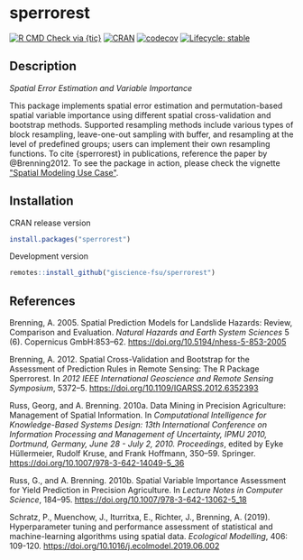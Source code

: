 # sperrorest

<!-- badges: start -->
[![R CMD Check via {tic}](https://github.com/giscience-fsu/sperrorest/workflows/R%20CMD%20Check%20via%20{tic}/badge.svg?branch=master)](https://github.com/giscience-fsu/sperrorest/actions)
[![CRAN](https://www.r-pkg.org/badges/version/sperrorest)](https://cran.r-project.org/package=sperrorest)
[![codecov](https://codecov.io/gh/giscience-fsu/sperrorest/branch/master/graph/badge.svg)](https://app.codecov.io/gh/giscience-fsu/sperrorest)
[![Lifecycle: stable](https://img.shields.io/badge/lifecycle-stable-brightgreen.svg)](https://lifecycle.r-lib.org/articles/stages.html#stable)
<!-- badges: end -->

## Description

*Spatial Error Estimation and Variable Importance*

This package implements spatial error estimation and permutation-based spatial variable importance using different spatial cross-validation and bootstrap methods.
Supported resampling methods include various types of block resampling, leave-one-out sampling with buffer, and resampling at the level of predefined groups; users can implement their own resampling functions.
To cite {sperrorest} in publications, reference the paper by @Brenning2012. 
To see the package in action, please check the vignette ["Spatial Modeling Use Case"](https://giscience-fsu.github.io/sperrorest/articles/spatial-modeling-use-case.html).

## Installation

CRAN release version

```r
install.packages("sperrorest")
```

Development version

```r
remotes::install_github("giscience-fsu/sperrorest")
```

## References

Brenning, A. 2005. Spatial Prediction Models for Landslide Hazards: Review, Comparison and Evaluation. *Natural Hazards and Earth System Sciences* 5 (6). Copernicus GmbH:853–62.
https://doi.org/10.5194/nhess-5-853-2005

Brenning, A. 2012. Spatial Cross-Validation and Bootstrap for the Assessment of Prediction Rules in Remote Sensing: The R Package Sperrorest. In *2012 IEEE International Geoscience and Remote Sensing Symposium*, 5372–5.
https://doi.org/10.1109/IGARSS.2012.6352393

Russ, Georg, and A. Brenning. 2010a. Data Mining in Precision Agriculture: Management of Spatial Information. In *Computational Intelligence for Knowledge-Based Systems Design: 13th International Conference on Information Processing and Management of Uncertainty, IPMU 2010, Dortmund, Germany, June 28 - July 2, 2010. Proceedings*, edited by Eyke Hüllermeier, Rudolf Kruse, and Frank Hoffmann, 350–59. Springer.
https://doi.org/10.1007/978-3-642-14049-5_36

Russ, G., and A. Brenning. 2010b. Spatial Variable Importance Assessment for Yield Prediction
in Precision Agriculture. In *Lecture Notes in Computer Science*,
184–95. 
https://doi.org/10.1007/978-3-642-13062-5_18

Schratz, P., Muenchow, J., Iturritxa, E., Richter, J., Brenning, A. (2019). Hyperparameter tuning and performance assessment of statistical and machine-learning algorithms using spatial data. *Ecological Modelling*, 406: 109-120.
https://doi.org/10.1016/j.ecolmodel.2019.06.002
